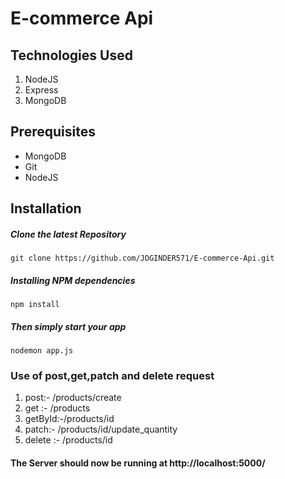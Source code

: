 # E-commerce Api

## Technologies Used
1.  NodeJS
2.  Express
3.  MongoDB

## Prerequisites
- MongoDB
- Git
- NodeJS

## Installation

##### Clone the latest Repository

`git clone https://github.com/JOGINDER571/E-commerce-Api.git`


##### Installing NPM dependencies

`npm install`

##### Then simply start your app

`nodemon app.js`

### Use of post,get,patch and delete request
1. post:-  /products/create
2. get :-  /products 
3. getById:-/products/id
4. patch:-  /products/id/update_quantity
5. delete :- /products/id

#### The Server should now be running at http://localhost:5000/